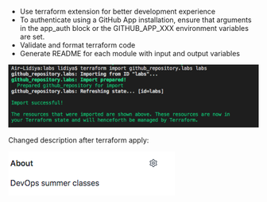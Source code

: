 - Use terraform extension for better development experience
- To authenticate using a GitHub App installation, ensure that arguments in the app_auth block or the GITHUB_APP_XXX environment variables are set.
- Validate and format terraform code
- Generate README for each module with input and output variables

![tf_github](/screenshots/tf_github.png)

Changed description after terraform apply:

![description](/screenshots/description.png)
